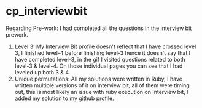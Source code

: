 # cp_interviewbit

Regarding Pre-work:
I had completed all the questions in the interview bit prework.
1) Level 3: My Interview Bit profile doesn't reflect that I have crossed level 3, I finished level-4 before finishing level-3 hence it doesn't say that I have completed level-3, in the gif I visited questions related to both level-3 & level-4. On those individual pages you can see that I had leveled up both 3 & 4.
2) Unique permutations: All my solutions were written in Ruby, I have written multiple versions of it on interview bit, all of them were timing out, this is most likely an issue with ruby execution on Interview bit, I added my solution to my github profile.
